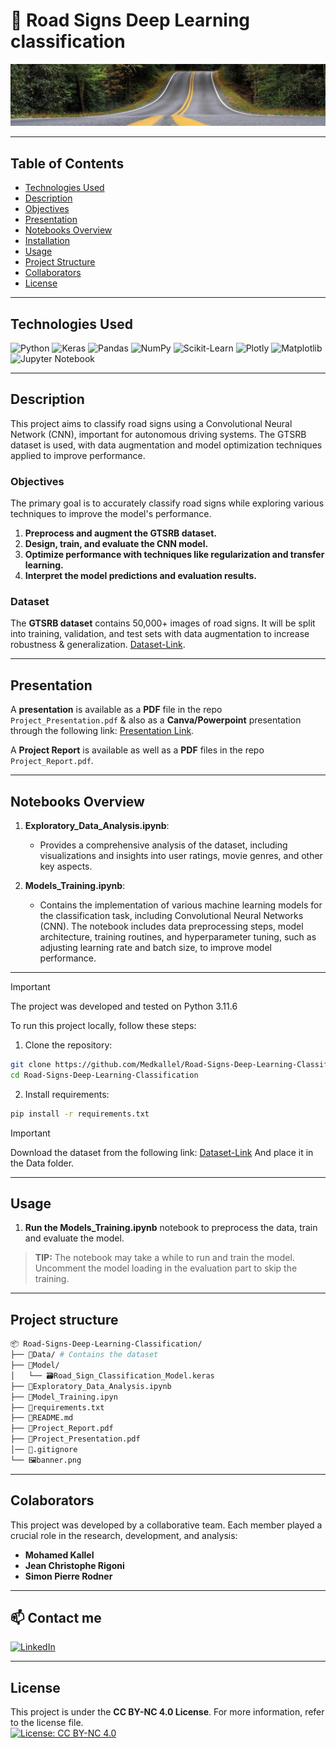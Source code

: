 # 🚏 Road Signs Deep Learning classification 

![banner.jpg](banner.jpg)

---

## Table of Contents

-   [Technologies Used](#technologies-used)
-   [Description](#description)
-   [Objectives](#objectives)
-   [Presentation](#presentation)
-   [Notebooks Overview](#notebooks-overview)
-   [Installation](#installation)
-   [Usage](#usage)
-   [Project Structure](#project-structure)
-   [Collaborators](#collaborators)
-   [License](#license)

---

## Technologies Used

![Python](https://img.shields.io/badge/python-3670A0?style=for-the-badge&logo=python&logoColor=ffdd54) ![Keras](https://img.shields.io/badge/Keras-%23D00000.svg?style=for-the-badge&logo=Keras&logoColor=white) ![Pandas](https://img.shields.io/badge/pandas-%23150458.svg?style=for-the-badge&logo=pandas&logoColor=white) ![NumPy](https://img.shields.io/badge/numpy-%23013243.svg?style=for-the-badge&logo=numpy&logoColor=white) ![Scikit-Learn](https://img.shields.io/badge/scikit--learn-%23F7931E.svg?style=for-the-badge&logo=scikit-learn&logoColor=white) ![Plotly](https://img.shields.io/badge/Plotly-%233F4F75.svg?style=for-the-badge&logo=plotly&logoColor=white) ![Matplotlib](https://img.shields.io/badge/Matplotlib-%23ffffff.svg?style=for-the-badge&logo=Matplotlib&logoColor=black) ![Jupyter Notebook](https://img.shields.io/badge/jupyter-%23FA0F00.svg?style=for-the-badge&logo=jupyter&logoColor=white)

---

## Description
This project aims to classify road signs using a Convolutional Neural Network (CNN), important for autonomous driving systems. The GTSRB dataset is used, with data augmentation and model optimization techniques applied to improve performance.

### Objectives
The primary goal is to accurately classify road signs while exploring various techniques to improve the model's performance.

1. **Preprocess and augment the GTSRB dataset.**
2. **Design, train, and evaluate the CNN model.**
3. **Optimize performance with techniques like regularization and transfer learning.**
4. **Interpret the model predictions and evaluation results.**

### Dataset

The **GTSRB dataset** contains 50,000+ images of road signs. It will be split into training, validation, and test sets with data augmentation to increase robustness & generalization.
[Dataset-Link](https://www.kaggle.com/datasets/meowmeowmeowmeowmeow/gtsrb-german-traffic-sign).

---
 
## Presentation

A **presentation** is available as a **PDF** file in the repo ```Project_Presentation.pdf``` & also as a **Canva/Powerpoint** presentation through the following link: [Presentation Link](https://www.canva.com/design/DAGSyykKpyU/01DGiPTMKn9Aoa5OVzSNeA/view?utm_content=DAGSyykKpyU&utm_campaign=designshare&utm_medium=link&utm_source=editor).

A **Project Report** is available as well as a **PDF** files in the repo ```Project_Report.pdf```.

--- 

## Notebooks Overview

1. **Exploratory_Data_Analysis.ipynb**:
   - Provides a comprehensive analysis of the dataset, including visualizations and insights into user ratings, movie genres, and other key aspects.

2. **Models_Training.ipynb**:
   - Contains the implementation of various machine learning models for the classification task, including Convolutional Neural Networks (CNN). The notebook includes data preprocessing steps, model architecture, training routines, and hyperparameter tuning, such as adjusting learning rate and batch size, to improve model performance.

---


> [!IMPORTANT]
> The project was developed and tested on Python 3.11.6

To run this project locally, follow these steps:

1. Clone the repository:
```sh
git clone https://github.com/Medkallel/Road-Signs-Deep-Learning-Classification
cd Road-Signs-Deep-Learning-Classification
```
2. Install requirements:
```sh
pip install -r requirements.txt
```
> [!IMPORTANT]
> Download the dataset from the following link: [Dataset-Link](https://www.kaggle.com/datasets/meowmeowmeowmeowmeow/gtsrb-german-traffic-sign)
> And place it in the Data folder.

---

## Usage 

1. **Run the Models_Training.ipynb** notebook to preprocess the data, train and evaluate the model.

> **TIP:** The notebook may take a while to run and train the model. Uncomment the model loading in the evaluation part to skip the training.
---
## Project structure
```sh
📦 Road-Signs-Deep-Learning-Classification/
├── 📁Data/ # Contains the dataset
├── 📁Model/
│   └── 🗃️Road_Sign_Classification_Model.keras
├── 📓Exploratory_Data_Analysis.ipynb
├── 📓Model_Training.ipyn
├── 📄requirements.txt
├── 📄README.md
├── 📄Project_Report.pdf
├── 📄Project_Presentation.pdf
│── 📄.gitignore
└── 🖼️banner.png
```
---


## Colaborators

This project was developed by a collaborative team. Each member played a crucial role in the research, development, and analysis:

- **Mohamed Kallel**
- **Jean Christophe Rigoni**
- **Simon Pierre Rodner**
---

## 📫 Contact me
<p>
<a href="https://www.linkedin.com/in/mohamed-kallel/">
<img alt="LinkedIn" src="https://img.shields.io/badge/linkedin-%230077B5.svg?style=for-the-badge&logo=linkedin&logoColor=white"/>
</a> 
<br>
</p>

---


## License
This project is under the **CC BY-NC 4.0 License**. For more information, refer to the license file. <br/>
[![License: CC BY-NC 4.0](https://img.shields.io/badge/License-CC%20BY--NC%204.0-lightgrey.svg)](https://creativecommons.org/licenses/by-nc/4.0/)
